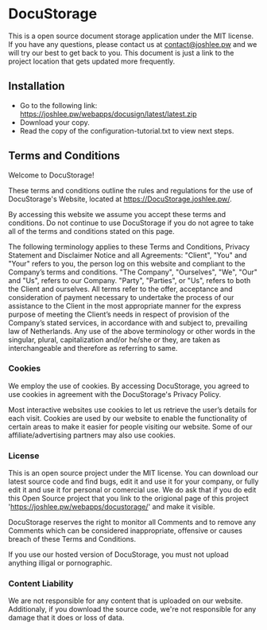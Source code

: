 # DocuStorage
This is a open source document storage application under the MIT license. If you have any questions, please contact us at contact@joshlee.pw and we will try our best to get back to you. This document is just a link to the project location that gets updated more frequently.

## Installation
  - Go to the following link: https://joshlee.pw/webapps/docusign/latest/latest.zip
  - Download your copy.
  - Read the copy of the configuration-tutorial.txt to view next steps.

## Terms and Conditions
Welcome to DocuStorage!

These terms and conditions outline the rules and regulations for the use of DocuStorage's Website, located at https://DocuStorage.joshlee.pw/.

By accessing this website we assume you accept these terms and conditions. Do not continue to use DocuStorage if you do not agree to take all of the terms and conditions stated on this page.

The following terminology applies to these Terms and Conditions, Privacy Statement and Disclaimer Notice and all Agreements: "Client", "You" and "Your" refers to you, the person log on this website and compliant to the Company’s terms and conditions. "The Company", "Ourselves", "We", "Our" and "Us", refers to our Company. "Party", "Parties", or "Us", refers to both the Client and ourselves. All terms refer to the offer, acceptance and consideration of payment necessary to undertake the process of our assistance to the Client in the most appropriate manner for the express purpose of meeting the Client’s needs in respect of provision of the Company’s stated services, in accordance with and subject to, prevailing law of Netherlands. Any use of the above terminology or other words in the singular, plural, capitalization and/or he/she or they, are taken as interchangeable and therefore as referring to same.

### Cookies
We employ the use of cookies. By accessing DocuStorage, you agreed to use cookies in agreement with the DocuStorage's Privacy Policy.

Most interactive websites use cookies to let us retrieve the user’s details for each visit. Cookies are used by our website to enable the functionality of certain areas to make it easier for people visiting our website. Some of our affiliate/advertising partners may also use cookies.

### License
This is an open source project under the MIT license. You can download our latest source code and find bugs, edit it and use it for your company, or fully edit it and use it for personal or comercial use. We do ask that if you do edit this Open Source project that you link to the origional page of this project 'https://joshlee.pw/webapps/docustorage/' and make it visible.

DocuStorage reserves the right to monitor all Comments and to remove any Comments which can be considered inappropriate, offensive or causes breach of these Terms and Conditions.

If you use our hosted version of DocuStorage, you must not upload anything illigal or pornographic.

### Content Liability
We are not responsible for any content that is uploaded on our website. Additionaly, if you download the source code, we're not responsible for any damage that it does or loss of data.
